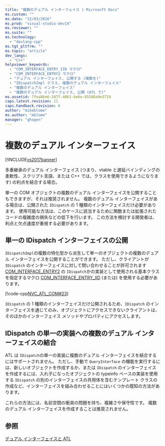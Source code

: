 ```yaml
---
title: "複数のデュアル インターフェイス | Microsoft Docs"
ms.custom: ""
ms.date: "12/03/2016"
ms.prod: "visual-studio-dev14"
ms.reviewer: ""
ms.suite: ""
ms.technology: 
  - "devlang-cpp"
ms.tgt_pltfrm: ""
ms.topic: "article"
dev_langs: 
  - "C++"
helpviewer_keywords: 
  - "COM_INTERFACE_ENTRY_IID マクロ"
  - "COM_INTERFACE_ENTRY2 マクロ"
  - "デュアル インターフェイス, 公開する (複数を)"
  - "IDispatchImpl クラス, 複数のデュアル インターフェイス"
  - "複数のデュアル インターフェイス"
  - "複数のデュアル インターフェイス, 公開 (ATL で)"
ms.assetid: 7fea86e6-247f-4063-be6e-85588a9e3719
caps.latest.revision: 11
caps.handback.revision: 6
author: "mikeblome"
ms.author: "mblome"
manager: "ghogen"
---
```

# 複数のデュアル インターフェイス
[!INCLUDE[vs2017banner](../assembler/inline/includes/vs2017banner.md)]

多重継承のデュアル インターフェイス \(つまり、vtable と遅延バインディングの柔軟性、スクリプト言語、または C\+\+ では、クラスを使用できるようになります\) の利点を結合する場合。  
  
 単一の COM オブジェクトの複数のデュアル インターフェイスを公開することもできますが、それは推奨されません。  複数のデュアル インターフェイスがある場合は、公開された `IDispatch` の 1 種類のインターフェイスだけ必要があります。  使用可能な方法は、このケースに該当するために関数または拡張されたコードの複雑度の損失などの低下を行います。  この方法を検討する開発者は、利点と欠点速度が重視する必要があります。  
  
## 単一の IDispatch インターフェイスの公開  
 `IDispatchImpl`の複数の特化型から派生して単一のオブジェクトの複数のデュアル インターフェイスを公開することができます。  ただし、クライアントが `IDispatch` のインターフェイスに対して問い合わせることが許可されます [COM\_INTERFACE\_ENTRY2](../Topic/COM_INTERFACE_ENTRY2.md) の `IDispatch`かの実装として使用される基本クラスを指定するマクロ [COM\_INTERFACE\_ENTRY\_IID](../Topic/COM_INTERFACE_ENTRY_IID.md) \(または\) を使用する必要があります。  
  
 [!code-cpp[NVC_ATL_COM#23](../atl/codesnippet/CPP/multiple-dual-interfaces_1.h)]  
  
 `IDispatch` の 1 種類のインターフェイスだけ公開されるため、`IDispatch` のインターフェイスを通じてのみ、オブジェクトにアクセスできないクライアントは、そのほかのインターフェイス メソッドやプロパティにアクセスします。  
  
## IDispatch の単一の実装への複数のデュアル インターフェイスの結合  
 ATL は `IDispatch`の単一の実装に複数のデュアル インターフェイスを結合するにはサポートされません。  ただし、手動で `QueryInterface` の機能を実行するには、新しいオブジェクトを作成するか、または `IDispatch` のインターフェイスを作成するには、入れ子になったオブジェクトの typeinfo ベースの実装を使用する `IDispatch` の別のインターフェイスの共用体を含むテンプレート クラスの作成など、インターフェイスを組み合わせることにはいくつかの既知の方法があります。  
  
 これらの方法には、名前空間の衝突の問題を持ち、複雑さや保守性です。  複数のデュアル インターフェイスを作成することは推奨されません。  
  
## 参照  
 [デュアル インターフェイスと ATL](../atl/dual-interfaces-and-atl.md)